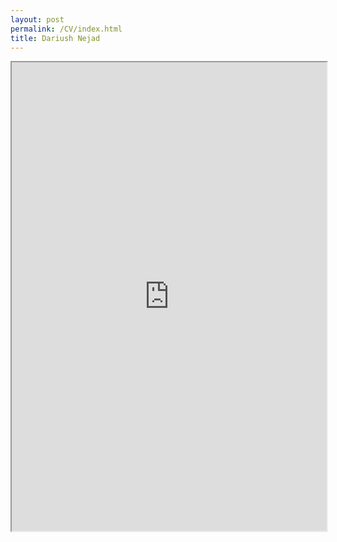 ```yaml
---
layout: post
permalink: /CV/index.html
title: Dariush Nejad
---
```

<iframe src="https://drive.google.com/file/d/1NTR75rJ4ybk5zBvNzttkcd-gQYhOlA_4/view" width="100%" height="750"></iframe>
